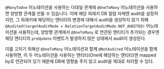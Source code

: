 `@ManyToOne` 어노테이션을 사용하는 다대일 관계에 `@OneToMany` 어노테이션을 사용하면 양방향 관계를 만들 수 있습니다. 이때 해당 외래키 DB 컬럼 자체엔 audit을 설정하지만, 그 외래키에 해당하는 엔티티의 변경에 대해서 audit을 생성하지 않기 위해 `@Audited(targetAuditMode = RelationTargetAuditMode.NOT_AUDITED)` 어노테이션을 사용하는데, 양방향 관계에서 `@OneToMany` 로 연관된 엔티티가 추가되는 경우엔 해당 엔티티의 `preUpdate` 이벤트가 발생하지 않은 상태에서 audit이 생성된다.

이를 고치기 위해선 `@OneToMany` 어노테이션과 함께 `@NotAudited` 어노테이션을 함께 사용하면, 이 두 어노테이션을 사용하는 엔티티(One에 해당하는 엔티티)엔 mapped by로 연관되어 있기 때문에 DB에 영향을 주지 않고 audit을 제대로 처리할 수 있다.      